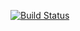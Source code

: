 [![Build Status](https://travis-ci.org/sterin/pyabc-extension-build.svg?branch=master)](https://travis-ci.org/sterin/pyabc-extension-build)
